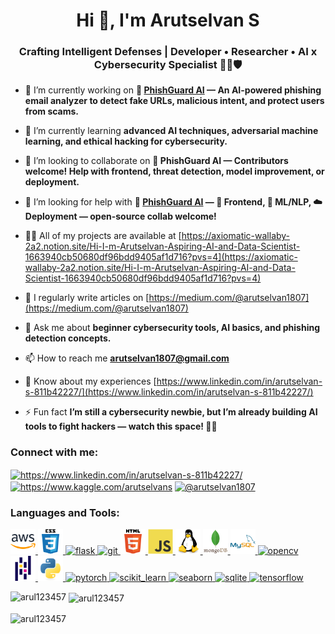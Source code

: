 <h1 align="center">Hi 👋, I'm Arutselvan S</h1>
<h3 align="center">Crafting Intelligent Defenses | Developer • Researcher • AI x Cybersecurity Specialist 🤖🧠🛡️</h3>

- 🔭 I’m currently working on **🚀 [PhishGuard AI](#) — An AI-powered phishing email analyzer to detect fake URLs, malicious intent, and protect users from scams.**

- 🌱 I’m currently learning **advanced AI techniques, adversarial machine learning, and ethical hacking for cybersecurity.**

- 👯 I’m looking to collaborate on **🧠 PhishGuard AI — Contributors welcome! Help with frontend, threat detection, model improvement, or deployment.**

- 🤝 I’m looking for help with **🚀 [PhishGuard AI](#) — 🚀 Frontend, 🧠 ML/NLP, ☁️ Deployment — open-source collab welcome!**

- 👨‍💻 All of my projects are available at [https://axiomatic-wallaby-2a2.notion.site/Hi-I-m-Arutselvan-Aspiring-AI-and-Data-Scientist-1663940cb50680df96bdd9405af1d716?pvs=4](https://axiomatic-wallaby-2a2.notion.site/Hi-I-m-Arutselvan-Aspiring-AI-and-Data-Scientist-1663940cb50680df96bdd9405af1d716?pvs=4)

- 📝 I regularly write articles on [https://medium.com/@arutselvan1807](https://medium.com/@arutselvan1807)

- 💬 Ask me about **beginner cybersecurity tools, AI basics, and phishing detection concepts.**

- 📫 How to reach me **arutselvan1807@gmail.com**

- 📄 Know about my experiences [https://www.linkedin.com/in/arutselvan-s-811b42227/](https://www.linkedin.com/in/arutselvan-s-811b42227/)

- ⚡ Fun fact **I’m still a cybersecurity newbie, but I’m already building AI tools to fight hackers — watch this space! 🚀😎**

<h3 align="left">Connect with me:</h3>
<p align="left">
<a href="https://linkedin.com/in/https://www.linkedin.com/in/arutselvan-s-811b42227/" target="blank"><img align="center" src="https://raw.githubusercontent.com/rahuldkjain/github-profile-readme-generator/master/src/images/icons/Social/linked-in-alt.svg" alt="https://www.linkedin.com/in/arutselvan-s-811b42227/" height="30" width="40" /></a>
<a href="https://kaggle.com/https://www.kaggle.com/arutselvans" target="blank"><img align="center" src="https://raw.githubusercontent.com/rahuldkjain/github-profile-readme-generator/master/src/images/icons/Social/kaggle.svg" alt="https://www.kaggle.com/arutselvans" height="30" width="40" /></a>
<a href="https://medium.com/@arutselvan1807" target="blank"><img align="center" src="https://raw.githubusercontent.com/rahuldkjain/github-profile-readme-generator/master/src/images/icons/Social/medium.svg" alt="@arutselvan1807" height="30" width="40" /></a>
</p>

<h3 align="left">Languages and Tools:</h3>
<p align="left"> <a href="https://aws.amazon.com" target="_blank" rel="noreferrer"> <img src="https://raw.githubusercontent.com/devicons/devicon/master/icons/amazonwebservices/amazonwebservices-original-wordmark.svg" alt="aws" width="40" height="40"/> </a> <a href="https://www.w3schools.com/css/" target="_blank" rel="noreferrer"> <img src="https://raw.githubusercontent.com/devicons/devicon/master/icons/css3/css3-original-wordmark.svg" alt="css3" width="40" height="40"/> </a> <a href="https://flask.palletsprojects.com/" target="_blank" rel="noreferrer"> <img src="https://www.vectorlogo.zone/logos/pocoo_flask/pocoo_flask-icon.svg" alt="flask" width="40" height="40"/> </a> <a href="https://git-scm.com/" target="_blank" rel="noreferrer"> <img src="https://www.vectorlogo.zone/logos/git-scm/git-scm-icon.svg" alt="git" width="40" height="40"/> </a> <a href="https://www.w3.org/html/" target="_blank" rel="noreferrer"> <img src="https://raw.githubusercontent.com/devicons/devicon/master/icons/html5/html5-original-wordmark.svg" alt="html5" width="40" height="40"/> </a> <a href="https://developer.mozilla.org/en-US/docs/Web/JavaScript" target="_blank" rel="noreferrer"> <img src="https://raw.githubusercontent.com/devicons/devicon/master/icons/javascript/javascript-original.svg" alt="javascript" width="40" height="40"/> </a> <a href="https://www.linux.org/" target="_blank" rel="noreferrer"> <img src="https://raw.githubusercontent.com/devicons/devicon/master/icons/linux/linux-original.svg" alt="linux" width="40" height="40"/> </a> <a href="https://www.mongodb.com/" target="_blank" rel="noreferrer"> <img src="https://raw.githubusercontent.com/devicons/devicon/master/icons/mongodb/mongodb-original-wordmark.svg" alt="mongodb" width="40" height="40"/> </a> <a href="https://www.mysql.com/" target="_blank" rel="noreferrer"> <img src="https://raw.githubusercontent.com/devicons/devicon/master/icons/mysql/mysql-original-wordmark.svg" alt="mysql" width="40" height="40"/> </a> <a href="https://opencv.org/" target="_blank" rel="noreferrer"> <img src="https://www.vectorlogo.zone/logos/opencv/opencv-icon.svg" alt="opencv" width="40" height="40"/> </a> <a href="https://pandas.pydata.org/" target="_blank" rel="noreferrer"> <img src="https://raw.githubusercontent.com/devicons/devicon/2ae2a900d2f041da66e950e4d48052658d850630/icons/pandas/pandas-original.svg" alt="pandas" width="40" height="40"/> </a> <a href="https://www.python.org" target="_blank" rel="noreferrer"> <img src="https://raw.githubusercontent.com/devicons/devicon/master/icons/python/python-original.svg" alt="python" width="40" height="40"/> </a> <a href="https://pytorch.org/" target="_blank" rel="noreferrer"> <img src="https://www.vectorlogo.zone/logos/pytorch/pytorch-icon.svg" alt="pytorch" width="40" height="40"/> </a> <a href="https://scikit-learn.org/" target="_blank" rel="noreferrer"> <img src="https://upload.wikimedia.org/wikipedia/commons/0/05/Scikit_learn_logo_small.svg" alt="scikit_learn" width="40" height="40"/> </a> <a href="https://seaborn.pydata.org/" target="_blank" rel="noreferrer"> <img src="https://seaborn.pydata.org/_images/logo-mark-lightbg.svg" alt="seaborn" width="40" height="40"/> </a> <a href="https://www.sqlite.org/" target="_blank" rel="noreferrer"> <img src="https://www.vectorlogo.zone/logos/sqlite/sqlite-icon.svg" alt="sqlite" width="40" height="40"/> </a> <a href="https://www.tensorflow.org" target="_blank" rel="noreferrer"> <img src="https://www.vectorlogo.zone/logos/tensorflow/tensorflow-icon.svg" alt="tensorflow" width="40" height="40"/> </a> </p>

<p><img align="left" src="https://github-readme-stats.vercel.app/api/top-langs?username=arul123457&show_icons=true&locale=en&layout=compact" alt="arul123457" /></p>

<p>&nbsp;<img align="center" src="https://github-readme-stats.vercel.app/api?username=arul123457&show_icons=true&locale=en" alt="arul123457" /></p>

<p><img align="center" src="https://github-readme-streak-stats.herokuapp.com/?user=arul123457&" alt="arul123457" /></p>

